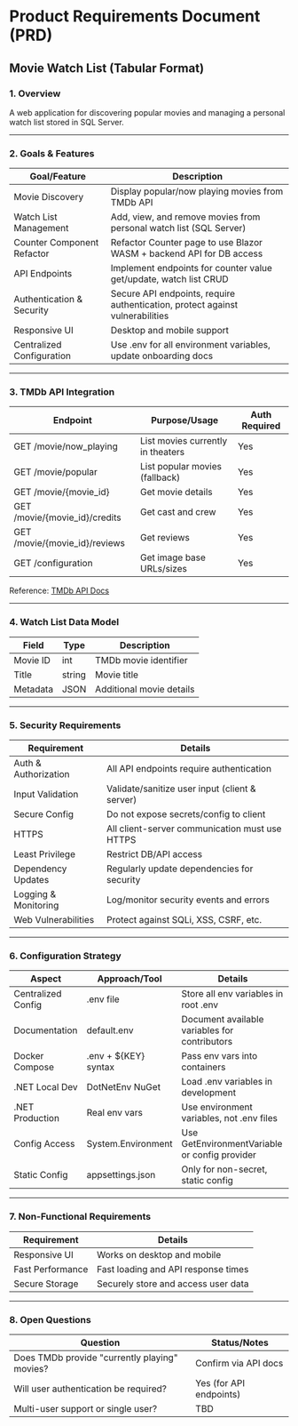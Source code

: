 # Product Requirements Document (PRD)

## Movie Watch List (Tabular Format)

### 1. Overview
A web application for discovering popular movies and managing a personal watch list stored in SQL Server.

---

### 2. Goals & Features
| Goal/Feature                | Description                                                                                 |
|-----------------------------|---------------------------------------------------------------------------------------------|
| Movie Discovery             | Display popular/now playing movies from TMDb API                                            |
| Watch List Management       | Add, view, and remove movies from personal watch list (SQL Server)                          |
| Counter Component Refactor  | Refactor Counter page to use Blazor WASM + backend API for DB access                        |
| API Endpoints               | Implement endpoints for counter value get/update, watch list CRUD                           |
| Authentication & Security   | Secure API endpoints, require authentication, protect against vulnerabilities               |
| Responsive UI               | Desktop and mobile support                                                                  |
| Centralized Configuration   | Use .env for all environment variables, update onboarding docs                              |

---

### 3. TMDb API Integration
| Endpoint                        | Purpose/Usage                          | Auth Required |
|----------------------------------|----------------------------------------|---------------|
| GET /movie/now_playing           | List movies currently in theaters      | Yes           |
| GET /movie/popular               | List popular movies (fallback)         | Yes           |
| GET /movie/{movie_id}            | Get movie details                      | Yes           |
| GET /movie/{movie_id}/credits    | Get cast and crew                      | Yes           |
| GET /movie/{movie_id}/reviews    | Get reviews                            | Yes           |
| GET /configuration               | Get image base URLs/sizes              | Yes           |

Reference: [TMDb API Docs](https://developer.themoviedb.org/reference/intro/getting-started)

---

### 4. Watch List Data Model
| Field      | Type    | Description                |
|------------|---------|---------------------------|
| Movie ID   | int     | TMDb movie identifier     |
| Title      | string  | Movie title               |
| Metadata   | JSON    | Additional movie details  |

---

### 5. Security Requirements
| Requirement                                 | Details                                                      |
|---------------------------------------------|--------------------------------------------------------------|
| Auth & Authorization                        | All API endpoints require authentication                     |
| Input Validation                            | Validate/sanitize user input (client & server)               |
| Secure Config                               | Do not expose secrets/config to client                       |
| HTTPS                                       | All client-server communication must use HTTPS               |
| Least Privilege                             | Restrict DB/API access                                      |
| Dependency Updates                          | Regularly update dependencies for security                   |
| Logging & Monitoring                        | Log/monitor security events and errors                       |
| Web Vulnerabilities                         | Protect against SQLi, XSS, CSRF, etc.                       |

---

### 6. Configuration Strategy
| Aspect                | Approach/Tool                | Details                                                      |
|-----------------------|------------------------------|--------------------------------------------------------------|
| Centralized Config    | .env file                    | Store all env variables in root .env                         |
| Documentation         | default.env                  | Document available variables for contributors                |
| Docker Compose        | .env + ${KEY} syntax         | Pass env vars into containers                                |
| .NET Local Dev        | DotNetEnv NuGet              | Load .env variables in development                           |
| .NET Production       | Real env vars                | Use environment variables, not .env files                    |
| Config Access         | System.Environment           | Use GetEnvironmentVariable or config provider                |
| Static Config         | appsettings.json              | Only for non-secret, static config                           |

---

### 7. Non-Functional Requirements
| Requirement           | Details                                                          |
|----------------------|------------------------------------------------------------------|
| Responsive UI        | Works on desktop and mobile                                       |
| Fast Performance     | Fast loading and API response times                               |
| Secure Storage       | Securely store and access user data                               |

---

### 8. Open Questions
| Question                                         | Status/Notes                      |
|--------------------------------------------------|-----------------------------------|
| Does TMDb provide "currently playing" movies?    | Confirm via API docs              |
| Will user authentication be required?             | Yes (for API endpoints)           |
| Multi-user support or single user?                | TBD                              |
